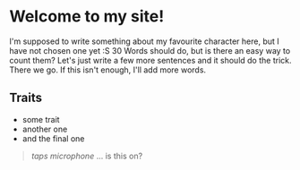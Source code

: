# Welcome to my site!
I'm supposed to write something about my favourite character here, but I have not chosen one yet :S
30 Words should do, but is there an easy way to count them? Let's just write a few more sentences and it should do the trick.
There we go. If this isn't enough, I'll add more words.

## Traits
* some trait
* another one
* and the final one

> *taps microphone* ... is this on?
